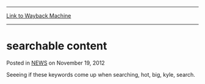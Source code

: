 
---
[Link to Wayback Machine](https://web.archive.org/web/20211023175200/https://magic.wizards.com/en/articles/archive/searchable-content-2012-11-19)

[_metadata_:description]:- "Seeeing if these keywords come up when searching, hot, big, kyle, search."
[_metadata_:generator]:- "Drupal 7 (http://drupal.org)"
[_metadata_:node]:- "1"
[_metadata_:publish_date]:- "2012-11-19"
[_metadata_:source]:- "div-main-content"
[_metadata_:title]:- "searchable content"
[_metadata_:wayback_capture_timestamp]:- "2021-10-23 17:52:00"
[_metadata_:wayback_raw_url]:- "https://web.archive.org/web/20211023175200id_/https://magic.wizards.com/en/articles/archive/searchable-content-2012-11-19"
[_metadata_:wayback_url]:- "https://magic.wizards.com/en/articles/archive/searchable-content-2012-11-19"
---


searchable content
==================



 Posted in [NEWS](/en/articles)
 on November 19, 2012 










Seeeing if these keywords come up when searching, hot, big, kyle, search.







